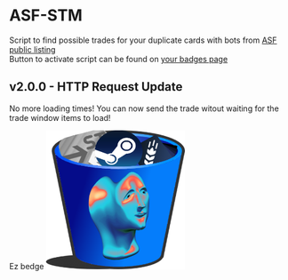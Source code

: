 # ASF-STM
Script to find possible trades for your duplicate cards with bots from [ASF public listing](https://asf.justarchi.net/STM)<br>
Button to activate script can be found on [your badges page](https://steamcommunity.com/my/badges/)

## v2.0.0 - HTTP Request Update
No more loading times! You can now send the trade witout waiting for the trade window items to load!

Ez bedge <img src="https://raw.githubusercontent.com/iBreakEverything/ASF-STM/beta/asf-stm.png" alt="bedge" width="250" height="250">
